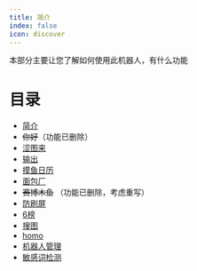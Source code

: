 ```yaml
---
title: 简介
index: false
icon: discover
---
```


本部分主要让您了解如何使用此机器人，有什么功能

# 目录

- [简介](README.md)
- ~~你好~~（功能已删除）
- [涩图来](sese.md)
- [输出](echo.md)
- [摸鱼日历](fish.md)
- [面包厂](bread.md)
- ~~赛博木鱼~~ （功能已删除，考虑重写）
- [防刷屏](block_repeat.md)
- [6榜](six.md)
- [搜图](saucenao.md)
- [homo](inm.md)
- [机器人管理](op.md)
- [敏感词检测](sensitive_words.md)